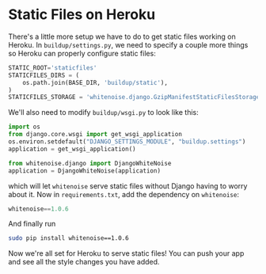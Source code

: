 Static Files on Heroku
======================

There's a little more setup we have to do to get static files working on Heroku.
In `buildup/settings.py`, we need to specify a couple more things so Heroku
can properly configure static files:
```python
STATIC_ROOT='staticfiles'
STATICFILES_DIRS = (
    os.path.join(BASE_DIR, 'buildup/static'),
)
STATICFILES_STORAGE = 'whitenoise.django.GzipManifestStaticFilesStorage'
```
We'll also need to modify `buildup/wsgi.py` to look like this:
```python
import os
from django.core.wsgi import get_wsgi_application
os.environ.setdefault("DJANGO_SETTINGS_MODULE", "buildup.settings")
application = get_wsgi_application()

from whitenoise.django import DjangoWhiteNoise
application = DjangoWhiteNoise(application)
```
which will let `whitenoise` serve static files without Django having to worry
about it.
Now in `requirements.txt`, add the dependency on `whitenoise`:
```python
whitenoise==1.0.6
```
And finally run
```bash
sudo pip install whitenoise==1.0.6
```

Now we're all set for Heroku to serve static files! You can push your app and see
all the style changes you have added.
